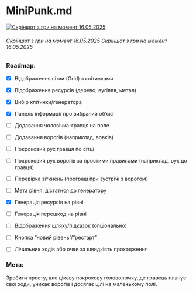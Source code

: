 # MiniPunk.md

[![Скріншот з гри на момент 16.05.2025](https://i.postimg.cc/d1WTxkPC/viber-2025-05-16-20-27-01-305.jpg "Скріншот з гри на момент 16.05.2025")](http:/https://i.postimg.cc/d1WTxkPC/viber-2025-05-16-20-27-01-305.jpg/ "Скріншот з гри на момент 16.05.2025")

###### Скріншот з гри на момент 16.05.2025 Скріншот з гри на момент 16.05.2025

### Roadmap:

- [x] Відображення сітки (Grid) з клітинками
- [x] Відображення ресурсів (дерево, вугілля, метал)
- [x] Вибір клітинки/генератора
- [x] Панель інформації про вибраний об’єкт
- [ ] Додавання чоловічка-гравця на поле
- [ ] Додавання ворогів (наприклад, вовків)
- [ ] Покроковий рух гравця по сітці
- [ ] Покроковий рух ворогів за простими правилами (наприклад, рух до гравця)
- [ ] Перевірка зіткнень (програш при зустрічі з ворогом)
- [ ] Мета рівня: дістатися до генератору
- [x] Генерація ресурсів на рівні
- [ ] Генерація перешкод на рівні
- [ ] Відображення шляху/підказок (опціонально)
- [ ] Кнопка “новий рівень”/“рестарт”
- [ ] Лічильник ходів або очки за швидкість проходження


### Мета:
Зробити просту, але цікаву покрокову головоломку, де гравець планує свої ходи, уникає ворогів і досягає цілі на маленькому полі.